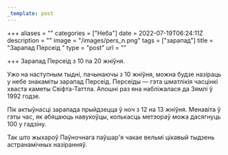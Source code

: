 ```yaml
---
_template: post
---
```




+++
aliases = ""
categories = ["Неба"]
date = 2022-07-19T06:24:11Z
description = ""
image = "/images/pers_n.png"
tags = ["зарапад"]
title = "Зарапад Персеід "
type = "post"
url = ""

+++
Зарапад Персеід з 10 па 20 жніўня.  
  
Ужо на наступным тыдні, пачынаючы з 10 жніўня, можна будзе назіраць у небе знакаміты зарапад Персеід. Персеіды — гэта шматлікія часцінкі хваста каметы Свіфта-Таттла. Апошні раз яна набліжалася да Зямлі ў 1992 годзе.  
  
Пік актыўнасці зарапада прыйдзецца ў ноч з 12 на 13 жніўня. Менавіта ў гэты час, як абяцаюць навукоўцы, колькасць метэораў можа дасягнуць 100 у гадзіну.  
  
Так што жыхароў Паўночнага паўшар'я чакае вельмi цікавый тыдзень астранамічных назіранняў.
